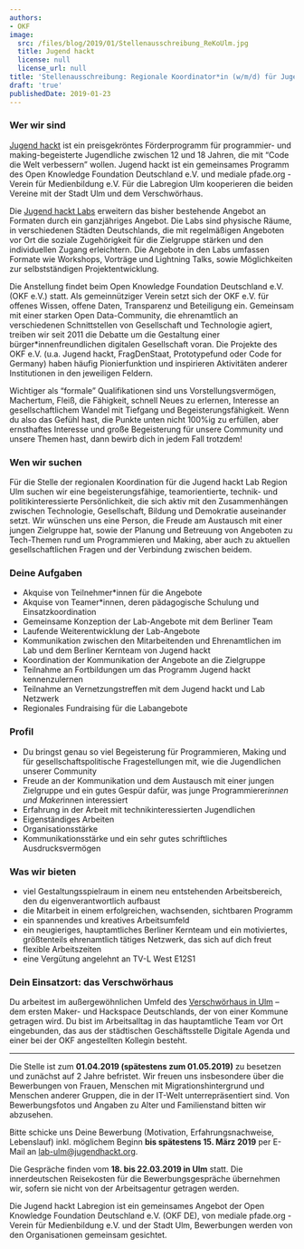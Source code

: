 ```yaml
---
authors:
- OKF
image:
  src: /files/blog/2019/01/Stellenausschreibung_ReKoUlm.jpg
  title: Jugend hackt
  license: null
  license_url: null
title: 'Stellenausschreibung: Regionale Koordinator*in (w/m/d) für Jugend hackt Labregion in Ulm (20h)'
draft: 'true'
publishedDate: 2019-01-23
---
```


### Wer wir sind
[Jugend hackt](https://jugendhackt.org/) ist ein preisgekröntes Förderprogramm für programmier- und making-begeisterte Jugendliche zwischen 12 und 18 Jahren, die mit “Code die Welt verbessern” wollen. Jugend hackt ist ein gemeinsames Programm des Open Knowledge Foundation Deutschland e.V. und mediale pfade.org - Verein für Medienbildung e.V. Für die Labregion Ulm kooperieren die beiden Vereine mit der Stadt Ulm und dem Verschwörhaus.

Die [Jugend hackt Labs](https://okfn.de/blog/2018/10/Labausschreibung-Jugend-hackt/) erweitern das bisher bestehende Angebot an Formaten durch ein ganzjähriges Angebot. Die Labs sind physische Räume, in verschiedenen Städten Deutschlands, die mit regelmäßigen Angeboten vor Ort die soziale Zugehörigkeit für die Zielgruppe stärken und den individuellen Zugang erleichtern. Die Angebote in den Labs umfassen Formate wie Workshops, Vorträge und Lightning Talks, sowie Möglichkeiten zur selbstständigen Projektentwicklung.

Die Anstellung findet beim Open Knowledge Foundation Deutschland e.V. (OKF e.V.) statt. Als gemeinnütziger Verein setzt sich der OKF e.V. für offenes Wissen, offene Daten, Transparenz und Beteiligung ein. Gemeinsam mit einer starken Open Data-­Community, die ehrenamtlich an verschiedenen Schnittstellen von Gesellschaft und Technologie agiert, treiben wir seit 2011 die Debatte um die Gestaltung einer bürger*innenfreundlichen digitalen Gesellschaft voran. Die Projekte des OKF e.V. (u.a. Jugend hackt, FragDenStaat, Prototypefund oder Code for Germany) haben häufig Pionierfunktion und inspirieren Aktivitäten anderer Institutionen in den jeweiligen Feldern.

Wichtiger als “formale” Qualifikationen sind uns Vorstellungsvermögen, Machertum, Fleiß, die Fähigkeit, schnell Neues zu erlernen, Interesse an gesellschaftlichem Wandel mit Tiefgang und Begeisterungsfähigkeit. Wenn du also das Gefühl hast, die Punkte unten nicht 100%ig zu erfüllen, aber ernsthaftes Interesse und große Begeisterung für unsere Community und unsere Themen hast, dann bewirb dich in jedem Fall trotzdem!

### Wen wir suchen
Für die Stelle der regionalen Koordination für die Jugend hackt Lab Region Ulm suchen wir eine begeisterungsfähige, teamorientierte, technik- und politikinteressierte Persönlichkeit, die sich aktiv mit den Zusammenhängen zwischen Technologie, Gesellschaft, Bildung und Demokratie auseinander setzt. Wir wünschen uns eine Person, die Freude am Austausch mit einer jungen Zielgruppe hat, sowie der Planung und Betreuung von Angeboten zu Tech-Themen rund um Programmieren und Making, aber auch zu aktuellen gesellschaftlichen Fragen und der Verbindung zwischen beidem.

### Deine Aufgaben
* Akquise von Teilnehmer*innen für die Angebote
* Akquise von Teamer*innen, deren pädagogische Schulung und Einsatzkoordination
* Gemeinsame Konzeption der Lab-Angebote mit dem Berliner Team
* Laufende Weiterentwicklung der Lab-Angebote
* Kommunikation zwischen den Mitarbeitenden und Ehrenamtlichen im Lab und dem Berliner Kernteam von Jugend hackt
* Koordination der Kommunikation der Angebote an die Zielgruppe
* Teilnahme an Fortbildungen um das Programm Jugend hackt kennenzulernen
* Teilnahme an Vernetzungstreffen mit dem Jugend hackt und Lab Netzwerk
* Regionales Fundraising für die Labangebote

### Profil
* Du bringst genau so viel Begeisterung für Programmieren, Making und für gesellschaftspolitische Fragestellungen mit, wie die Jugendlichen unserer Community
* Freude an der Kommunikation und dem Austausch mit einer jungen Zielgruppe und ein gutes Gespür dafür, was junge Programmierer*innen und Maker*innen interessiert
* Erfahrung in der Arbeit mit technikinteressierten Jugendlichen
* Eigenständiges Arbeiten
* Organisationsstärke
* Kommunikationsstärke und ein sehr gutes schriftliches Ausdrucksvermögen

### Was wir bieten
* viel Gestaltungsspielraum in einem neu entstehenden Arbeitsbereich, den du eigenverantwortlich aufbaust
* die Mitarbeit in einem erfolgreichen, wachsenden, sichtbaren Programm
* ein spannendes und kreatives Arbeitsumfeld
* ein neugieriges, hauptamtliches Berliner Kernteam und ein motiviertes, größtenteils ehrenamtlich tätiges Netzwerk, das sich auf dich freut
* flexible Arbeitszeiten
* eine Vergütung angelehnt an TV-L West  E12S1

### Dein Einsatzort: das Verschwörhaus
Du arbeitest im außergewöhnlichen Umfeld des [Verschwörhaus in Ulm](https://verschwoerhaus.de/) – dem ersten Maker- und Hackspace Deutschlands, der von einer Kommune getragen wird. Du bist im Arbeitsalltag in das hauptamtliche Team vor Ort eingebunden, das aus der städtischen Geschäftsstelle Digitale Agenda und einer bei der OKF angestellten Kollegin besteht.
___

Die Stelle ist zum **01.04.2019 (spätestens zum 01.05.2019)** zu besetzen und zunächst auf 2 Jahre befristet. Wir freuen uns insbesondere über die Bewerbungen von Frauen, Menschen mit Migrationshintergrund und Menschen anderer Gruppen, die in der IT-Welt unterrepräsentiert sind. Von Bewerbungsfotos und Angaben zu Alter und Familienstand bitten wir abzusehen.

Bitte schicke uns Deine Bewerbung (Motivation, Erfahrungsnachweise, Lebenslauf) inkl. möglichem Beginn **bis spätestens 15. März 2019** per E-Mail an [lab-ulm@jugendhackt.org](mailto:lab-ulm@jugendhackt.org).

Die Gespräche finden vom **18. bis 22.03.2019 in Ulm** statt. Die innerdeutschen Reisekosten für die Bewerbungsgespräche übernehmen wir, sofern sie nicht von der Arbeitsagentur getragen werden.

Die Jugend hackt Labregion ist ein gemeinsames Angebot der Open Knowledge Foundation Deutschland e.V. (OKF DE), von mediale pfade.org - Verein für Medienbildung e.V. und der Stadt Ulm, Bewerbungen werden von den Organisationen gemeinsam gesichtet.